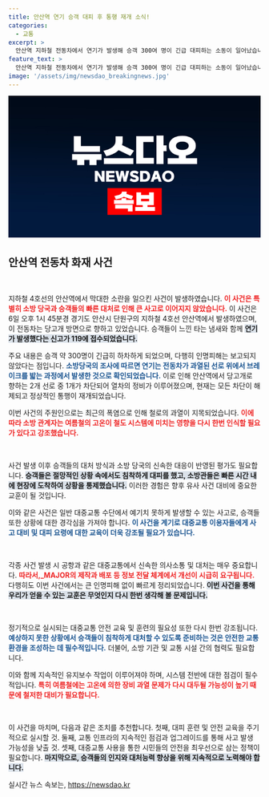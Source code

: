 ```yaml
---
title: 안산역 연기 승객 대피 후 통행 재개 소식!
categories:
  - 교통
excerpt: >
  안산역 지하철 전동차에서 연기가 발생해 승객 300여 명이 긴급 대피하는 소동이 일어났습니다. 무더위로 과열된 철로에서 발생한 문제로 인명피해는 없었습니다. 지금 상황은 안정된 채로 통행이 재개되었습니다.
feature_text: >
  안산역 지하철 전동차에서 연기가 발생해 승객 300여 명이 긴급 대피하는 소동이 일어났습니다. 무더위로 과열된 철로에서 발생한 문제로 인명피해는 없었습니다. 지금 상황은 안정된 채로 통행이 재개되었습니다.
image: '/assets/img/newsdao_breakingnews.jpg'
---
```


<p><img src="/assets/img/newsdao_breakingnews.jpg" alt="koreaapp 속보" /></p>

<h2 data-ke-size="size26">안산역 전동차 화재 사건</h2>

<p data-ke-size="size16">&nbsp;</p>

<p>지하철 4호선의 안산역에서 막대한 소란을 일으킨 사건이 발생하였습니다. <b><span style="color: #ee2323;">이 사건은 특별히 소방 당국과 승객들의 빠른 대처로 인해 큰 사고로 이어지지 않았습니다.</span></b> 이 사건은 6일 오후 1시 45분경 경기도 안산시 단원구의 지하철 4호선 안산역에서 발생하였으며, 이 전동차는 당고개 방면으로 향하고 있었습니다. 승객들이 느낀 타는 냄새와 함께 <b><span style="background-color: #21538527;">연기가 발생했다는 신고가 119에 접수되었습니다.</span></b> </p>

<p>주요 내용은 승객 약 300명이 긴급히 하차하게 되었으며, 다행히 인명피해는 보고되지 않았다는 점입니다. <b><span style="color: #1a5490;">소방당국의 조사에 따르면 연기는 전동차가 과열된 선로 위에서 브레이크를 밟는 과정에서 발생한 것으로 확인되었습니다.</span></b> 이로 인해 안산역에서 당고개로 향하는 2개 선로 중 1개가 차단되어 열차의 정비가 이루어졌으며, 현재는 모든 차단이 해제되고 정상적인 통행이 재개되었습니다.</p>

<p>이번 사건의 주원인으로는 최근의 폭염으로 인해 철로의 과열이 지목되었습니다. <b><span style="color: #ee2323;">이에 따라 소방 관계자는 여름철의 고온이 철도 시스템에 미치는 영향을 다시 한번 인식할 필요가 있다고 강조했습니다.</span></b> </p>

<p data-ke-size="size16">&nbsp;</p>

<p>사건 발생 이후 승객들의 대처 방식과 소방 당국의 신속한 대응이 반영된 평가도 필요합니다. <b><span style="background-color: #21538527;">승객들은 절망적인 상황 속에서도 침착하게 대피를 했고, 소방관들은 빠른 시간 내에 현장에 도착하여 상황을 통제했습니다.</span></b> 이러한 경험은 향후 유사 사건 대비에 중요한 교훈이 될 것입니다. </p>

<p>이와 같은 사건은 일반 대중교통 수단에서 예기치 못하게 발생할 수 있는 사고로, 승객들 또한 상황에 대한 경각심을 가져야 합니다. <b><span style="color: #1a5490;">이 사건을 계기로 대중교통 이용자들에게 사고 대비 및 대피 요령에 대한 교육이 더욱 강조될 필요가 있습니다.</span></b></p>

<p data-ke-size="size16">&nbsp;</p>

<p>각종 사건 발생 시 공항과 같은 대중교통에서 신속한 의사소통 및 대처는 매우 중요합니다. <b><span style="color: #ee2323;">따라서,_MAJOR의 제작과 배포 등 정보 전달 체계에서 개선이 시급히 요구됩니다.</span></b> 다행히도 이번 사건에서는 큰 인명피해 없이 빠르게 정리되었습니다. <b><span style="background-color: #21538527;">이번 사건을 통해 우리가 얻을 수 있는 교훈은 무엇인지 다시 한번 생각해 볼 문제입니다.</span></b></p>

<p data-ke-size="size16">&nbsp;</p>

<p>정기적으로 실시되는 대중교통 안전 교육 및 훈련의 필요성 또한 다시 한번 강조됩니다. <b><span style="color: #1a5490;">예상하지 못한 상황에서 승객들이 침착하게 대처할 수 있도록 준비하는 것은 안전한 교통 환경을 조성하는 데 필수적입니다.</span></b> 더불어, 소방 기관 및 교통 시설 간의 협력도 필요합니다.</p>

<p>이와 함께 지속적인 유지보수 작업이 이루어져야 하며, 시스템 전반에 대한 점검이 필수적입니다. <b><span style="color: #ee2323;">특히 여름철에는 고온에 의한 장비 과열 문제가 다시 대두될 가능성이 높기 때문에 철저한 대비가 필요합니다.</span></b> </p>

<p data-ke-size="size16">&nbsp;</p> 

<p>이 사건을 마치며, 다음과 같은 조치를 추천합니다. 첫째, 대피 훈련 및 안전 교육을 주기적으로 실시할 것. 둘째, 교통 인프라의 지속적인 점검과 업그레이드를 통해 사고 발생 가능성을 낮출 것. 셋째, 대중교통 사용을 통한 시민들의 안전을 최우선으로 삼는 정책이 필요합니다. <b><span style="background-color: #21538527;">마지막으로, 승객들의 인지와 대처능력 향상을 위해 지속적으로 노력해야 합니다.</span></b></p>
실시간 뉴스 속보는, <a href="https://newsdao.kr" rel="dofollow">https://newsdao.kr</a>


